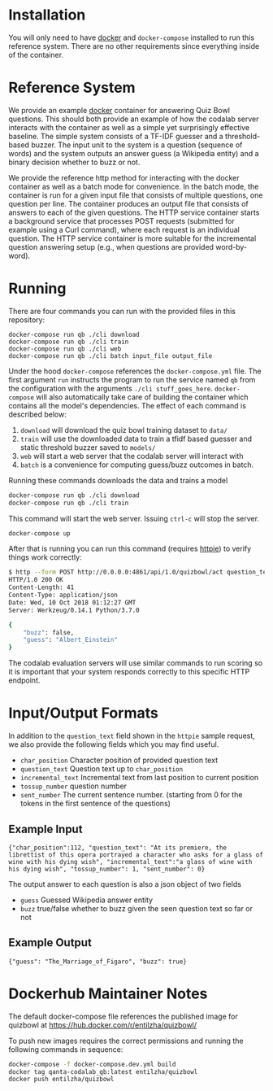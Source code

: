 # Installation

You will only need to have [docker](https://docker.com) and `docker-compose`
installed to run this reference system. There are no other requirements since
everything inside of the container.

# Reference System

We provide an example [docker](http://docker.com) container for answering Quiz
Bowl questions. This should both provide an example of how the codalab server
interacts with the container as well as a simple yet surprisingly effective
baseline. The simple system consists of a TF-IDF guesser and a threshold-based
buzzer.  The input unit to the system is a question (sequence of words) and the
system outputs an answer guess (a Wikipedia entity) and a binary decision
whether to buzz or not.

We provide the reference http method for interacting with the docker container
as well as a batch mode for convenience. In the batch mode, the container is
run for a given input file that consists of multiple questions, one question
per line.  The container produces an output file that consists of answers to
each of the given questions. The HTTP service container starts a background
service that processes POST requests (submitted for example using a Curl
command), where each request is an individual question. The HTTP service
container is more suitable for the incremental question answering setup (e.g.,
when questions are provided word-by-word).

# Running

There are four commands you can run with the provided files in this repository:

```
docker-compose run qb ./cli download
docker-compose run qb ./cli train
docker-compose run qb ./cli web
docker-compose run qb ./cli batch input_file output_file
```

Under the hood `docker-compose` references the `docker-compose.yml` file. The
first argument `run` instructs the program to run the service named `qb` from
the configuration with the arguments `./cli stuff_goes_here`. `docker-compose`
will also automatically take care of building the container which contains all
the model's dependencies. The effect of each command is described below:

1. `download` will download the quiz bowl training dataset to `data/`
2. `train` will use the downloaded data to train a tfidf based guesser and
   static threshold buzzer saved to `models/`
3. `web` will start a web server that the codalab server will interact with
4. `batch` is a convenience for computing guess/buzz outcomes in batch.

Running these commands downloads the data and trains a model

```bash
docker-compose run qb ./cli download
docker-compose run qb ./cli train
```

This command will start the web server. Issuing `ctrl-c` will stop the server.

```bash
docker-compose up
```

After that is running you can run this command (requires
[httpie](https://httpie.org/)) to verify things work correctly:

```bash
$ http --form POST http://0.0.0.0:4861/api/1.0/quizbowl/act question_text='Name the the inventor of general relativity and the photoelectric effect'
HTTP/1.0 200 OK
Content-Length: 41
Content-Type: application/json
Date: Wed, 10 Oct 2018 01:12:27 GMT
Server: Werkzeug/0.14.1 Python/3.7.0

{
    "buzz": false,
    "guess": "Albert_Einstein"
}
```

The codalab evaluation servers will use similar commands to run scoring so it
is important that your system responds correctly to this specific HTTP
endpoint.

# Input/Output Formats
In addition to the `question_text` field shown in the `httpie` sample request,
we also provide the following fields which you may find useful.

 * `char_position` Character position of provided question text
 * `question_text` Question text up to `char_position`
 * `incremental_text` Incremental text from last position to current position
 * `tossup_number` question number
 * `sent_number` The current sentence number. (starting from 0 for the tokens
   in the first sentence of the questions)


## Example Input

   	{"char_position":112, "question_text": "At its premiere, the librettist of this opera portrayed a character who asks for a glass of wine with his dying wish", "incremental_text":"a glass of wine with his dying wish", "tossup_number": 1, "sent_number": 0}

The output answer to each question is also a json object of two fields
 * `guess` Guessed Wikipedia answer entity
 * `buzz` true/false whether to buzz given the seen question text so far or not

## Example Output

  	{"guess": "The_Marriage_of_Figaro", "buzz": true}

# Dockerhub Maintainer Notes

The default docker-compose file references the published image for quizbowl at
https://hub.docker.com/r/entilzha/quizbowl/

To push new images requires the correct permissions and running the following
commands in sequence:

```bash
docker-compose -f docker-compose.dev.yml build
docker tag qanta-codalab_qb:latest entilzha/quizbowl
docker push entilzha/quizbowl
```

